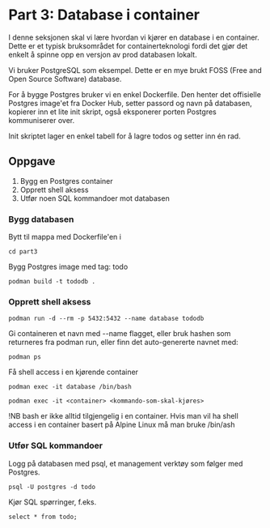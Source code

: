 # Part 3: Database i container

I denne seksjonen skal vi lære hvordan vi kjører en database i en container. Dette er et typisk bruksområdet for containerteknologi fordi det gjør det enkelt å spinne opp en versjon av prod databasen lokalt. 

Vi bruker PostgreSQL som eksempel. Dette er en mye brukt FOSS (Free and Open Source Software) database.

For å bygge Postgres bruker vi en enkel Dockerfile. Den henter det offisielle Postgres image'et fra Docker Hub, setter passord og navn på databasen, kopierer inn et lite init skript, også eksponerer porten Postgres kommuniserer over.

Init skriptet lager en enkel tabell for å lagre todos og setter inn én rad.

## Oppgave

1. Bygg en Postgres container 
2. Opprett shell aksess 
3. Utfør noen SQL kommandoer mot databasen

### Bygg databasen
Bytt til mappa med Dockerfile'en i

`cd part3`

Bygg Postgres image med tag: todo

`podman build -t tododb .`

### Opprett shell aksess

`podman run -d --rm -p 5432:5432 --name database tododb`

Gi containeren et navn med --name flagget, eller bruk hashen som returneres fra podman run, eller finn det auto-genererte navnet med:

`podman ps`

Få shell access i en kjørende container

`podman exec -it database /bin/bash`

`podman exec -it <container> <kommando-som-skal-kjøres>`

!NB bash er ikke alltid tilgjengelig i en container. Hvis man vil ha shell access i en container basert på Alpine Linux må man bruke /bin/ash

### Utfør SQL kommandoer

Logg på databasen med psql, et management verktøy som følger med Postgres.

`psql -U postgres -d todo`

Kjør SQL spørringer, f.eks.

`select * from todo;`
